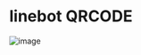 # linebot QRCODE
![image](https://user-images.githubusercontent.com/59109898/158359833-8e35cc44-71de-489d-b156-43cbc188ddc0.png)
